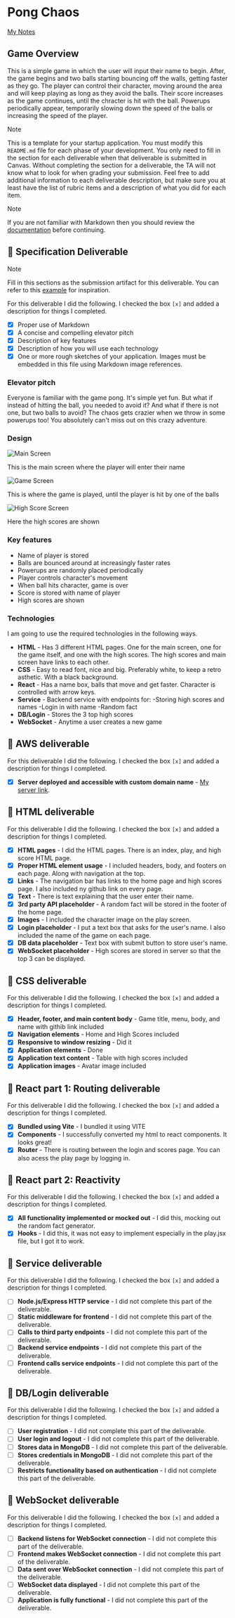 # Pong Chaos

[My Notes](notes.md)

## Game Overview
This is a simple game in which the user will input their name to begin. After, the game begins and two balls starting bouncing off the walls, getting faster as they go. The player can control their character, moving around the area and will keep playing as long as they avoid the balls. Their score increases as the game continues, until the chracter is hit with the ball. Powerups periodically appear, temporarily slowing down the speed of the balls or increasing the speed of the player.



> [!NOTE]
>  This is a template for your startup application. You must modify this `README.md` file for each phase of your development. You only need to fill in the section for each deliverable when that deliverable is submitted in Canvas. Without completing the section for a deliverable, the TA will not know what to look for when grading your submission. Feel free to add additional information to each deliverable description, but make sure you at least have the list of rubric items and a description of what you did for each item.

> [!NOTE]
>  If you are not familiar with Markdown then you should review the [documentation](https://docs.github.com/en/get-started/writing-on-github/getting-started-with-writing-and-formatting-on-github/basic-writing-and-formatting-syntax) before continuing.

## 🚀 Specification Deliverable

> [!NOTE]
>  Fill in this sections as the submission artifact for this deliverable. You can refer to this [example](https://github.com/webprogramming260/startup-example/blob/main/README.md) for inspiration.

For this deliverable I did the following. I checked the box `[x]` and added a description for things I completed.

- [x] Proper use of Markdown
- [x] A concise and compelling elevator pitch
- [x] Description of key features
- [x] Description of how you will use each technology
- [x] One or more rough sketches of your application. Images must be embedded in this file using Markdown image references.

### Elevator pitch

Everyone is familiar with the game pong. It's simple yet fun. But what if instead of hitting the ball, you needed to avoid it? And what if there is not one, but two balls to avoid? The chaos gets crazier when we throw in some powerups too! You absolutely can't miss out on this crazy adventure.

### Design

![Main Screen](images/mainscreen.jpg)

This is the main screen where the player will enter their name


![Game Screen](images/gamescreen.jpg)

This is where the game is played, until the player is hit by one of the balls


![High Score Screen](images/highscorescreen.jpg)

Here the high scores are shown


### Key features

- Name of player is stored
- Balls are bounced around at increasingly faster rates
- Powerups are randomly placed periodically
- Player controls character's movement
- When ball hits character, game is over
- Score is stored with name of player
- High scores are shown

### Technologies

I am going to use the required technologies in the following ways.

- **HTML** - Has 3 different HTML pages. One for the main screen, one for the game itself, and one with the high scores. The high scores and main screen have links to each other.
- **CSS** - Easy to read font, nice and big. Preferably white, to keep a retro asthetic. With a black background. 
- **React** - Has a name box, balls that move and get faster. Character is controlled with arrow keys. 
- **Service** - Backend service with endpoints for:
-Storing high scores and names
-Login in with name
-Random fact
- **DB/Login** - Stores the 3 top high scores
- **WebSocket** - Anytime a user creates a new game

## 🚀 AWS deliverable

For this deliverable I did the following. I checked the box `[x]` and added a description for things I completed.

- [x] **Server deployed and accessible with custom domain name** - [My server link](https://pongchaos.com).

## 🚀 HTML deliverable

For this deliverable I did the following. I checked the box `[x]` and added a description for things I completed.

- [x] **HTML pages** - I did the HTML pages. There is an index, play, and high score HTML page. 
- [x] **Proper HTML element usage** - I included headers, body, and footers on each page. Along with navigation at the top.
- [x] **Links** - The navigation bar has links to the home page and high scores page. I also included ny github link on every page.
- [x] **Text** - There is text explaining that the user enter their name.
- [x] **3rd party API placeholder** - A random fact will be stored in the footer of the home page.
- [x] **Images** - I included the character image on the play screen.
- [x] **Login placeholder** - I put a text box that asks for the user's name. I also included the name of the game on each page.
- [x] **DB data placeholder** - Text box with submit button to store user's name.
- [x] **WebSocket placeholder** - High scores are stored in server so that the top 3 can be displayed.

## 🚀 CSS deliverable

For this deliverable I did the following. I checked the box `[x]` and added a description for things I completed.

- [x] **Header, footer, and main content body** - Game title, menu, body, and name with githib link included
- [x] **Navigation elements** - Home and High Scores included
- [x] **Responsive to window resizing** - Did it
- [x] **Application elements** - Done
- [x] **Application text content** - Table with high scores included
- [x] **Application images** - Avatar image included

## 🚀 React part 1: Routing deliverable

For this deliverable I did the following. I checked the box `[x]` and added a description for things I completed.

- [x] **Bundled using Vite** - I bundled it using VITE
- [x] **Components** - I successfully converted my html to react components. It looks great!
- [x] **Router** - There is routing between the login and scores page. You can also acess the play page by logging in.

## 🚀 React part 2: Reactivity

For this deliverable I did the following. I checked the box `[x]` and added a description for things I completed.

- [x] **All functionality implemented or mocked out** - I did this, mocking out the random fact generator.
- [x] **Hooks** - I did this, it was not easy to implement especially in the play.jsx file, but I got it to work.

## 🚀 Service deliverable

For this deliverable I did the following. I checked the box `[x]` and added a description for things I completed.

- [ ] **Node.js/Express HTTP service** - I did not complete this part of the deliverable.
- [ ] **Static middleware for frontend** - I did not complete this part of the deliverable.
- [ ] **Calls to third party endpoints** - I did not complete this part of the deliverable.
- [ ] **Backend service endpoints** - I did not complete this part of the deliverable.
- [ ] **Frontend calls service endpoints** - I did not complete this part of the deliverable.

## 🚀 DB/Login deliverable

For this deliverable I did the following. I checked the box `[x]` and added a description for things I completed.

- [ ] **User registration** - I did not complete this part of the deliverable.
- [ ] **User login and logout** - I did not complete this part of the deliverable.
- [ ] **Stores data in MongoDB** - I did not complete this part of the deliverable.
- [ ] **Stores credentials in MongoDB** - I did not complete this part of the deliverable.
- [ ] **Restricts functionality based on authentication** - I did not complete this part of the deliverable.

## 🚀 WebSocket deliverable

For this deliverable I did the following. I checked the box `[x]` and added a description for things I completed.

- [ ] **Backend listens for WebSocket connection** - I did not complete this part of the deliverable.
- [ ] **Frontend makes WebSocket connection** - I did not complete this part of the deliverable.
- [ ] **Data sent over WebSocket connection** - I did not complete this part of the deliverable.
- [ ] **WebSocket data displayed** - I did not complete this part of the deliverable.
- [ ] **Application is fully functional** - I did not complete this part of the deliverable.
